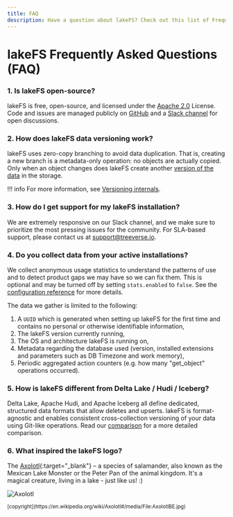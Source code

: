 ```yaml
---
title: FAQ
description: Have a question about lakeFS? Check out this list of Frequently Asked Questions
---
```


# lakeFS Frequently Asked Questions (FAQ)

### 1. Is lakeFS open-source?

lakeFS is free, open-source, and licensed under the [Apache 2.0](https://www.apache.org/licenses/LICENSE-2.0) License. Code and issues are managed publicly on [GitHub](https://github.com/treeverse/lakeFS) and a [Slack channel](https://lakefs.io/slack) for open discussions.

### 2. How does lakeFS data versioning work?

lakeFS uses zero-copy branching to avoid data duplication. That is, creating a new branch is a metadata-only operation: no objects are actually copied. Only when an object changes does lakeFS create another [version of the data](https://lakefs.io/blog/data-versioning/) in the storage. 

!!! info
    For more information, see [Versioning internals](how/versioning-internals.md).

### 3. How do I get support for my lakeFS installation?

We are extremely responsive on our Slack channel, and we make sure to prioritize the most pressing issues for the community. For SLA-based support, please contact us at [support@treeverse.io](mailto:support@treeverse.io).

### 4. Do you collect data from your active installations?

We collect anonymous usage statistics to understand the patterns of use and to detect product gaps we may have so we can fix them. This is optional and may be turned off by setting `stats.enabled` to `false`. See the [configuration reference][config-ref] for more details.


The data we gather is limited to the following:

1. A `UUID` which is generated when setting up lakeFS for the first time and contains no personal or otherwise identifiable information,
1. The lakeFS version currently running,
1. The OS and architecture lakeFS is running on,
1. Metadata regarding the database used (version, installed extensions and parameters such as DB Timezone and work memory),
1. Periodic aggregated action counters (e.g. how many "get_object" operations occurred).

### 5. How is lakeFS different from Delta Lake / Hudi / Iceberg?

Delta Lake, Apache Hudi, and Apache Iceberg all define dedicated, structured data formats that allow deletes and upserts. lakeFS is format-agnostic and enables consistent cross-collection versioning of your data using Git-like operations. Read our [comparison](https://lakefs.io/blog/hudi-iceberg-and-delta-lake-data-lake-table-formats-compared/) for a more detailed comparison. 

### 6. What inspired the lakeFS logo?

The [Axolotl](https://en.wikipedia.org/wiki/Axolotl){:target="_blank"} – a species of salamander, also known as the Mexican Lake Monster or the Peter Pan of the animal kingdom. It's a magical creature, living in a lake - just like us! :)

![Axolotl](https://upload.wikimedia.org/wikipedia/commons/f/f6/AxolotlBE.jpg)

<small>
    [copyright](https://en.wikipedia.org/wiki/Axolotl#/media/File:AxolotlBE.jpg)
</small>

[config-ref]:  ../reference/configuration.md#reference
[roadmap]:  /project/index/#roadmap
